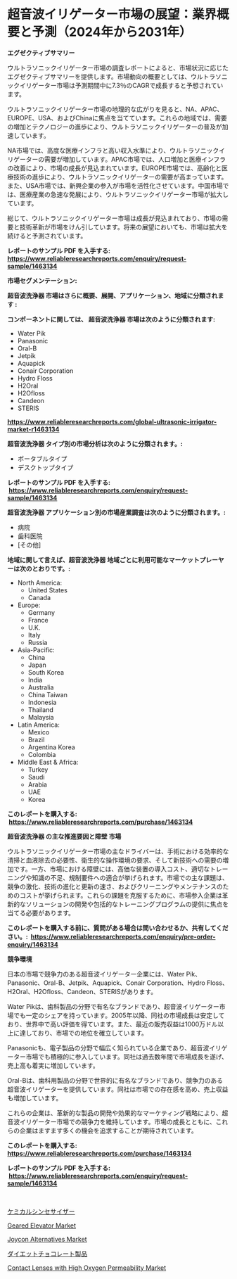 <p><h1>超音波イリゲーター市場の展望：業界概要と予測（2024年から2031年）</h1></p><p><strong>エグゼクティブサマリー</strong></p>
<p><p>ウルトラソニックイリゲーター市場の調査レポートによると、市場状況に応じたエグゼクティブサマリーを提供します。市場動向の概要としては、ウルトラソニックイリゲーター市場は予測期間中に7.3％のCAGRで成長すると予想されています。</p><p>ウルトラソニックイリゲーター市場の地理的な広がりを見ると、NA、APAC、EUROPE、USA、およびChinaに焦点を当てています。これらの地域では、需要の増加とテクノロジーの進歩により、ウルトラソニックイリゲーターの普及が加速しています。</p><p>NA市場では、高度な医療インフラと高い収入水準により、ウルトラソニックイリゲーターの需要が増加しています。APAC市場では、人口増加と医療インフラの改善により、市場の成長が見込まれています。EUROPE市場では、高齢化と医療技術の進歩により、ウルトラソニックイリゲーターの需要が高まっています。また、USA市場では、新興企業の参入が市場を活性化させています。中国市場では、医療産業の急速な発展により、ウルトラソニックイリゲーター市場が拡大しています。</p><p>総じて、ウルトラソニックイリゲーター市場は成長が見込まれており、市場の需要と技術革新が市場をけん引しています。将来の展望においても、市場は拡大を続けると予測されています。</p></p>
<p><strong>レポートのサンプル PDF を入手する: <a href="https://www.reliableresearchreports.com/enquiry/request-sample/1463134">https://www.reliableresearchreports.com/enquiry/request-sample/1463134</a></strong></p>
<p><strong>市場セグメンテーション:</strong></p>
<p><strong> 超音波洗浄器 市場はさらに概要、展開、アプリケーション、地域に分類されます :</strong></p>
<p><strong>コンポーネントに関しては、 超音波洗浄器 市場は次のように分類されます: &nbsp;</strong></p>
<p><ul><li>Water Pik</li><li>Panasonic</li><li>Oral-B</li><li>Jetpik</li><li>Aquapick</li><li>Conair Corporation</li><li>Hydro Floss</li><li>H2Oral</li><li>H2Ofloss</li><li>Candeon</li><li>STERIS</li></ul></p>
<p><strong><a href="https://www.reliableresearchreports.com/global-ultrasonic-irrigator-market-r1463134">https://www.reliableresearchreports.com/global-ultrasonic-irrigator-market-r1463134</a></strong></p>
<p><strong> 超音波洗浄器 タイプ別の市場分析は次のように分類されます。:</strong></p>
<p><ul><li>ポータブルタイプ</li><li>デスクトップタイプ</li></ul></p>
<p><strong>レポートのサンプル PDF を入手する: &nbsp;<a href="https://www.reliableresearchreports.com/enquiry/request-sample/1463134">https://www.reliableresearchreports.com/enquiry/request-sample/1463134</a></strong></p>
<p><strong> 超音波洗浄器 アプリケーション別の市場産業調査は次のように分類されます。:</strong></p>
<p><ul><li>病院</li><li>歯科医院</li><li>[その他]</li></ul></p>
<p><strong>地域に関して言えば、超音波洗浄器 地域ごとに利用可能なマーケットプレーヤーは次のとおりです。:</strong></p>
<p><ul>
    <li>
        North America:
        <ul>
            <li>United States</li>
            <li>Canada</li>
        </ul>
    </li>
    <li>
        Europe:
        <ul>
            <li>Germany</li>
            <li>France</li>
            <li>U.K.</li>
            <li>Italy</li>
            <li>Russia</li>
        </ul>
    </li>
    <li>
        Asia-Pacific:
        <ul>
            <li>China</li>
            <li>Japan</li>
            <li>South Korea</li>
            <li>India</li>
            <li>Australia</li>
            <li>China Taiwan</li>
            <li>Indonesia</li>
            <li>Thailand</li>
            <li>Malaysia</li>
        </ul>
    </li>
    <li>
        Latin America:
        <ul>
            <li>Mexico</li>
            <li>Brazil</li>
            <li>Argentina Korea</li>
            <li>Colombia</li>
        </ul>
    </li>
    <li>
        Middle East & Africa:
        <ul>
            <li>Turkey</li>
            <li>Saudi</li>
            <li>Arabia</li>
            <li>UAE</li>
            <li>Korea</li>
        </ul>
    </li>
    </ul></p>
<p><strong>このレポートを購入する: &nbsp;<a href="https://www.reliableresearchreports.com/purchase/1463134">https://www.reliableresearchreports.com/purchase/1463134</a></strong></p>
<p><strong>超音波洗浄器 の主な推進要因と障壁 市場</strong></p>
<p><p>ウルトラソニックイリゲーター市場の主なドライバーは、手術における効率的な清掃と血液除去の必要性、衛生的な操作環境の要求、そして新技術への需要の増加です。一方、市場における障壁には、高価な装置の導入コスト、適切なトレーニングや知識の不足、規制要件への適合が挙げられます。市場での主な課題は、競争の激化、技術の進化と更新の速さ、およびクリーニングやメンテナンスのためのコストが挙げられます。これらの課題を克服するために、市場参入企業は革新的なソリューションの開発や包括的なトレーニングプログラムの提供に焦点を当てる必要があります。</p></p>
<p><strong>このレポートを購入する前に、質問がある場合は問い合わせるか、共有してください。:&nbsp; <a href="https://www.reliableresearchreports.com/enquiry/pre-order-enquiry/1463134">https://www.reliableresearchreports.com/enquiry/pre-order-enquiry/1463134</a></strong></p>
<p><strong>競争環境</strong></p>
<p><p>日本の市場で競争力のある超音波イリゲーター企業には、Water Pik、Panasonic、Oral-B、Jetpik、Aquapick、Conair Corporation、Hydro Floss、H2Oral、H2Ofloss、Candeon、STERISがあります。</p><p>Water Pikは、歯科製品の分野で有名なブランドであり、超音波イリゲーター市場でも一定のシェアを持っています。2005年以降、同社の市場成長は安定しており、世界中で高い評価を得ています。また、最近の販売収益は1000万ドル以上に達しており、市場での地位を確立しています。</p><p>Panasonicも、電子製品の分野で幅広く知られている企業であり、超音波イリゲーター市場でも積極的に参入しています。同社は過去数年間で市場成長を遂げ、売上高も着実に増加しています。</p><p>Oral-Bは、歯科用製品の分野で世界的に有名なブランドであり、競争力のある超音波イリゲーターを提供しています。同社は市場での存在感を高め、売上収益も増加しています。</p><p>これらの企業は、革新的な製品の開発や効果的なマーケティング戦略により、超音波イリゲーター市場での競争力を維持しています。市場の成長とともに、これらの企業はますます多くの機会を追求することが期待されています。</p></p>
<p><strong>このレポートを購入する: &nbsp; <a href="https://www.reliableresearchreports.com/purchase/1463134">https://www.reliableresearchreports.com/purchase/1463134</a></strong></p>
<p><strong>レポートのサンプル PDF を入手する: &nbsp;<a href="https://www.reliableresearchreports.com/enquiry/request-sample/1463134">https://www.reliableresearchreports.com/enquiry/request-sample/1463134</a></strong><strong></strong></p>
<p>&nbsp;</p>
<p><p><a href="https://github.com/cnnriuez22368/Market-Research-Report-List-1/blob/main/867928630842.md">ケミカルシンセサイザー</a></p><p><a href="https://github.com/Alonsoolds3wq1d81czn8rbol/Market-Research-Report-List-2/blob/main/geared-elevator-market.md">Geared Elevator Market</a></p><p><a href="https://www.linkedin.com/pulse/joycon-alternatives-market-size-outlook-forecast-ntqbf?trackingId=%2Fnfbv6mIDI%2BOuitEpnOEGg%3D%3D">Joycon Alternatives Market</a></p><p><a href="https://github.com/LeanneBruen2023/Market-Research-Report-List-1/blob/main/956270930843.md">ダイエットチョコレート製品</a></p><p><a href="https://www.linkedin.com/pulse/contact-lenses-high-oxygen-permeability-market-size-d2wif?trackingId=sXxHZV9fr9NHDLyKha9Adg%3D%3D">Contact Lenses with High Oxygen Permeability Market</a></p></p>